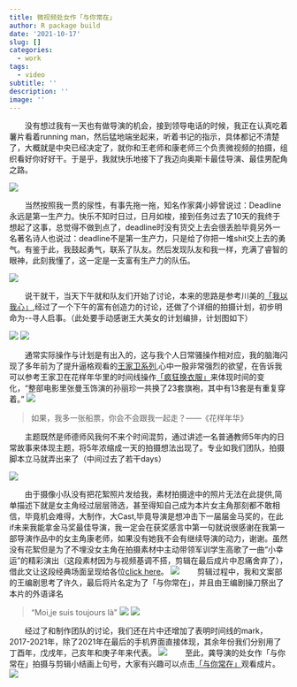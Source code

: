 ```yaml
---
title: 微视频处女作「与你常在」
author: R package build
date: '2021-10-17'
slug: []
categories:
  - work
tags:
  - video
subtitle: ''
description: ''
image: ''
---
```

&emsp;&emsp;没有想过我有一天也有做导演的机会，接到领导电话的时候，我正在认真吃着薯片看着running man，然后猛地端坐起来，听着书记的指示，具体都记不清楚了，大概就是中央已经决定了，就你和王老师和康老师三个负责微视频的拍摄，组织看好你好好干。于是乎，我就快乐地接下了我迈向奥斯卡最佳导演、最佳男配角之路。

![](/post/2021-10-17-/firstvlog_files/第一张.jpeg)

&emsp;&emsp;当然按照我一贯的尿性，有事先拖一拖，知名作家龚小婷曾说过：Deadline永远是第一生产力。快乐不知时日过，日月如梭，接到任务过去了10天的我终于想起了这事，总觉得不做到点了，deadline时没有货交上去会很丢脸毕竟另外一名著名诗人也说过：deadline不是第一生产力，只是给了你把一堆shit交上去的勇气。有鉴于此，我鼓起勇气，联系了队友。然后发现队友和我一样，充满了睿智的眼神，此刻我懂了，这一定是一支富有生产力的队伍。

![](/post/2021-10-17-/firstvlog_files/讨论最后.jpeg)

&emsp;&emsp;说干就干，当天下午就和队友们开始了讨论，本来的思路是参考川美的[「我以我心」](https://www.bilibili.com/video/BV1rW411Z795?from=search&seid=1770707310150699411&spm_id_from=333.337.0.0),经过了一个下午的富有创造力的讨论，还做了个详细的拍摄计划，初步明命为--寻人启事。（此处要手动感谢王大美女的计划编排，计划图如下）

![](/post/2021-10-17-/firstvlog_files/我以我心.jpg)
![](/post/2021-10-17-/firstvlog_files/3万小时成为专家.jpg)

&emsp;&emsp;通常实际操作与计划是有出入的，这与我个人日常骚操作相对应，我的脑海闪现了多年前为了提升逼格观看的[王家卫系列](https://www.bilibili.com/video/BV1Qs411Q7LY?from=search&seid=4719091331417309848&spm_id_from=333.337.0.0),心中一股非常强烈的欲望，在告诉我可以参考王家卫在花样年华里的时间线操作[「疯狂换衣服」](https://www.bilibili.com/video/BV1WW41197jg?from=search&seid=4902203628406360712&spm_id_from=333.337.0.0)来体现时间的变化，“整部电影里张曼玉饰演的孙丽珍一共换了23套旗袍，其中有13套是有重复穿着。”
![](/post/2021-10-17-/firstvlog_files/花样年华.jpg)
> 如果，我多一张船票，你会不会跟我一起走？——《花样年华》

&emsp;&emsp;主题既然是师德师风我何不来个时间混剪，通过讲述一名普通教师5年内的日常故事来体现主题，将5年浓缩成一天的拍摄想法出现了。专业如我们团队，拍摄脚本立马就弄出来了（中间过去了若干days）

![](/post/2021-10-17-/firstvlog_files/脚本.jpg)

&emsp;&emsp;由于摄像小队没有把花絮照片发给我，素材拍摄途中的照片无法在此提供,简单描述下就是女主角经过层层筛选，甚至得知自己成为本片女主角那刻都不敢相信，毕竟机会难得，大制作，大Cast,毕竟导演是想冲击下一届届金马奖的，在此if未来我能拿金马奖最佳导演，我一定会在获奖感言中第一句就说很感谢在我第一部导演作品中的女主角康老师，如果没有她我不会有继续导演的动力，谢谢。虽然没有花絮但是为了不埋没女主角在拍摄素材中主动带领军训学生高歌了一曲“小幸运”的精彩演出（这段素材因为与视频基调不搭，剪辑在最后成片中忍痛舍弃了），借此文让这段经典场面呈现给各位[click here](https://www.bilibili.com/video/BV1RT4y1o7UC/)。
![](/post/2021-10-17-/firstvlog_files/我太难了.jpeg)
&emsp;&emsp;剪辑过程中，我和文案部的王编剧思考了许久，最后将片名定为了「与你常在」，并且由王编剧操刀祭出了本片的外语译名
> “Moi,je suis toujours là"
![](/post/2021-10-17-/firstvlog_files/王对话.jpeg)
![](/post/2021-10-17-/firstvlog_files/与你常在.png)

&emsp;&emsp;经过了和制作团队的讨论，我们还在片中还增加了表明时间线的mark，2017-2021年，除了2021年在最后的手机界面直接体现，其余年份我们分别用了丁酉年，戊戌年，己亥年和庚子年来代表。
![](/post/2021-10-17-/firstvlog_files/时间mark.jpg)
&emsp;&emsp;至此，龚导演的处女作「与你常在」拍摄与剪辑小结画上句号，大家有兴趣可以点击[「与你常在」](https://www.bilibili.com/video/BV16f4y1774P/)观看成片。
![](/post/2021-10-17-/firstvlog_files/获奖修改.jpg)








